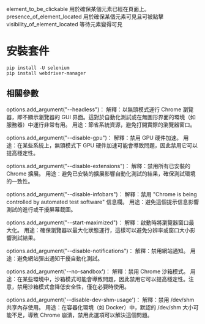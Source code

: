 element_to_be_clickable 用於確保某個元素已經在頁面上。
presence_of_element_located 用於確保某個元素可見且可被點擊
visibility_of_element_located 等待元素變得可見


# 安裝套件

```
pip install -U selenium
pip install webdriver-manager
```

## 相關參數

options.add_argument("--headless")：
解釋：以無頭模式運行 Chrome 瀏覽器，即不顯示瀏覽器的 GUI 界面。這對於自動化測試或在無圖形界面的環境（如服務器）中運行非常有用。
用途：節省系統資源，避免打開實際的瀏覽器窗口。

options.add_argument("--disable-gpu")：
解釋：禁用 GPU 硬件加速。
用途：在某些系統上，無頭模式下 GPU 硬件加速可能會導致問題，因此禁用它可以提高穩定性。

options.add_argument("--disable-extensions")：
解釋：禁用所有已安裝的 Chrome 擴展。
用途：避免已安裝的擴展影響自動化測試的結果，確保測試環境的一致性。

options.add_argument("--disable-infobars")：
解釋：禁用 "Chrome is being controlled by automated test software" 信息欄。
用途：避免這個提示信息影響測試的進行或干擾屏幕截圖。

options.add_argument("--start-maximized")：
解釋：啟動時將瀏覽器窗口最大化。
用途：確保瀏覽器以最大化狀態運行，這樣可以避免分辨率或窗口大小影響測試結果。

options.add_argument("--disable-notifications")：
解釋：禁用網站通知。
用途：避免網站彈出通知干擾自動化測試。

options.add_argument('--no-sandbox')：
解釋：禁用 Chrome 沙箱模式。
用途：在某些環境中，沙箱模式可能會導致問題，因此禁用它可以提高穩定性。注意，禁用沙箱模式會降低安全性，僅在必要時使用。

options.add_argument('--disable-dev-shm-usage')：
解釋：禁用 /dev/shm 共享內存使用。
用途：在容器化環境（如 Docker）中，默認的 /dev/shm 大小可能不足，導致 Chrome 崩潰，禁用此選項可以解決這個問題。